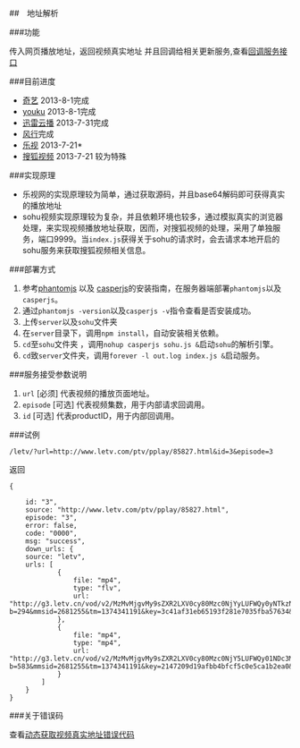 ##　地址解析

###功能

传入网页播放地址，返回视频真实地址
并且回调给相关更新服务,查看[回调服务接口](https://github.com/joyplus/show-cloud/wiki/%E6%9B%B4%E6%96%B0%E8%A7%86%E9%A2%91%E6%92%AD%E6%94%BE%E5%9C%B0%E5%9D%80)

###目前进度

* [奇艺](http://www.iqiyi.com) 2013-8-1完成
* [youku](http://www.youku.com) 2013-8-1完成
* [迅雷云播](http://vod.xunlei.com) 2013-7-31完成
* [风行](http://www.funshion.com)完成
* [乐视](http://www.letv.com) 2013-7-21* 
* [搜狐视频](http://tv.sohu.com)  2013-7-21 较为特殊

###实现原理

* 乐视网的实现原理较为简单，通过获取源码，并且base64解码即可获得真实的播放地址
* sohu视频实现原理较为复杂，并且依赖环境也较多，通过模拟真实的浏览器处理，来实现视频播放地址获取，因而，对搜狐视频的处理，采用了单独服务，端口9999。当`index.js`获得关于sohu的请求时，会去请求本地开启的sohu服务来获取搜狐视频相关信息。

###部署方式

1.	参考[phantomjs](http://phantomjs.org/download.html) 以及 [casperjs](http://docs.casperjs.org/en/latest/installation.html)的安装指南，在服务器端部署`phantomjs`以及`casperjs`。
2.	通过`phantomjs -version`以及`casperjs -v`指令查看是否安装成功。
3.	上传`server`以及`sohu`文件夹
4.	在`server`目录下，调用`npm install`，自动安装相关依赖。
4.	`cd`至`sohu`文件夹 ，调用`nohup casperjs sohu.js &`启动`sohu`的解析引擎。
5.	`cd`致`server`文件夹，调用`forever -l out.log index.js &`启动服务。

###服务接受参数说明

1.	`url` [必须] 代表视频的播放页面地址。
2.	`episode` [可选] 代表视频集数，用于内部请求回调用。
3.	`id` [可选] 代表productID，用于内部回调用。

###试例

`/letv/?url=http://www.letv.com/ptv/pplay/85827.html&id=3&episode=3`

返回

	{
	
		id: "3",
		source: "http://www.letv.com/ptv/pplay/85827.html",
		episode: "3",
		error: false,
		code: "0000",
		msg: "success",
		down_urls: {
		source: "letv",
		urls: [
				{
					file: "mp4",
					type: "flv",
					url: "http://g3.letv.cn/vod/v2/MzMvMjgvMy9sZXR2LXV0cy80Mzc0NjYyLUFWQy0yNTkzNzgtQUFDLTMyMDAwLTc1ODI5NjAtMjc5NTUwMjU0LWU2MzQ5MTQxOWU3NTMxZjNlMzNmYjllMTA0ZTRhYTYxLTEzNzA4NjM2ODY5NzcubXA0?b=294&mmsid=2681255&tm=1374341191&key=3c41af31eb65193f281e7035fba57634&platid=1&splatid=101&playid=0&tss=no"
				},
				{
					file: "mp4",
					type: "mp4",
					url: "http://g3.letv.cn/vod/v2/MzMvMjgvMy9sZXR2LXV0cy80Mzc0NjY5LUFWQy01NDc3MzgtQUFDLTMyMDAwLTc1ODI5NjAtNTUyODY5NDQ3LTFhZDBhNGRmYmE4NDMzYWUwNDJjMzViODMzZTI1NmNmLTEzNzA4Njk1OTU5ODcubXA0?b=583&mmsid=2681255&tm=1374341191&key=2147209d19afbb4bfcf5c0e5ca1b2ea0&platid=1&splatid=101&playid=0&tss=no"
				}
			]
		}
	}		
	
###关于错误码

查看[动态获取视频真实地址错误代码](https://github.com/joyplus/joyplus-cms/wiki/%E9%94%99%E8%AF%AF%E7%BC%96%E7%A0%81)